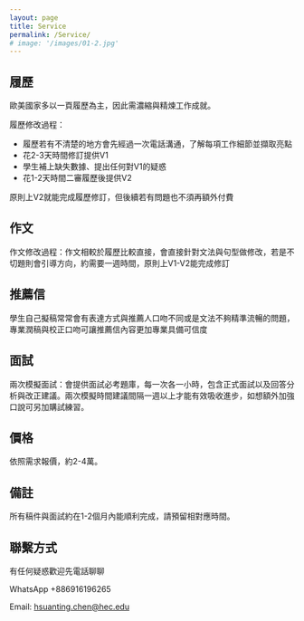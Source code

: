 ```yaml
---
layout: page
title: Service
permalink: /Service/
# image: '/images/01-2.jpg'
---
```

## 履歷
歐美國家多以一頁履歷為主，因此需濃縮與精煉工作成就。

履歷修改過程：

* 履歷若有不清楚的地方會先經過一次電話溝通，了解每項工作細節並擷取亮點
* 花2-3天時間修訂提供V1
* 學生補上缺失數據、提出任何對V1的疑惑
* 花1-2天時間二審履歷後提供V2

原則上V2就能完成履歷修訂，但後續若有問題也不須再額外付費

## 作文
作文修改過程：作文相較於履歷比較直接，會直接針對文法與句型做修改，若是不切題則會引導方向，約需要一週時間，原則上V1-V2能完成修訂

## 推薦信
學生自己擬稿常常會有表達方式與推薦人口吻不同或是文法不夠精準流暢的問題，專業潤稿與校正口吻可讓推薦信內容更加專業具備可信度

## 面試	
兩次模擬面試：會提供面試必考題庫，每一次各一小時，包含正式面試以及回答分析與改正建議。兩次模擬時間建議間隔一週以上才能有效吸收進步，如想額外加強口說可另加購試練習。

## 價格	
依照需求報價，約2-4萬。
## 備註	
所有稿件與面試約在1-2個月內能順利完成，請預留相對應時間。

## 聯繫方式	
有任何疑惑歡迎先電話聊聊

WhatsApp +886916196265 

Email: hsuanting.chen@hec.edu
